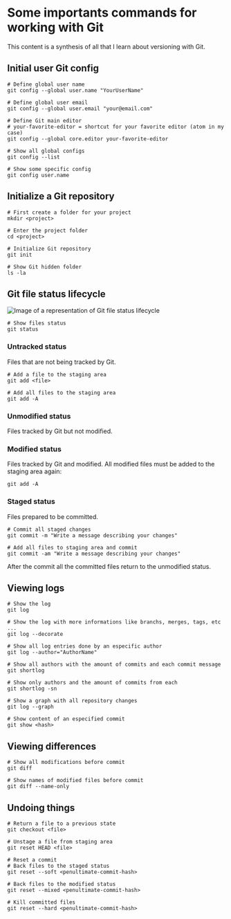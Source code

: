 # Some importants commands for working with Git

This content is a synthesis of all that I learn about versioning with Git.

## Initial user Git config

```shell
# Define global user name
git config --global user.name "YourUserName"

# Define global user email
git config --global user.email "your@email.com"

# Define Git main editor
# your-favorite-editor = shortcut for your favorite editor (atom in my case)
git config --global core.editor your-favorite-editor

# Show all global configs
git config --list

# Show some specific config
git config user.name
```

## Initialize a Git repository

```shell
# First create a folder for your project
mkdir <project>

# Enter the project folder
cd <project>

# Initialize Git repository
git init

# Show Git hidden folder
ls -la
```
## Git file status lifecycle

![Image of a representation of Git file status lifecycle](https://github.com/EricDosReis/git-commands/blob/master/git-file-status-lifecycle.jpg)

```shell
# Show files status
git status
```

### Untracked status
Files that are not being tracked by Git.

```shell
# Add a file to the staging area
git add <file>

# Add all files to the staging area
git add -A
```

### Unmodified status
Files tracked by Git but not modified.

### Modified status
Files tracked by Git and modified. All modified files must be added to the staging area again:

```shell
git add -A
```

### Staged status
Files prepared to be committed.

```shell
# Commit all staged changes
git commit -m "Write a message describing your changes"

# Add all files to staging area and commit
git commit -am "Write a message describing your changes"
```

After the commit all the committed files return to the unmodified status.

## Viewing logs

```shell
# Show the log
git log

# Show the log with more informations like branchs, merges, tags, etc ...
git log --decorate

# Show all log entries done by an especific author
git log --author="AuthorName"

# Show all authors with the amount of commits and each commit message
git shortlog

# Show only authors and the amount of commits from each
git shortlog -sn

# Show a graph with all repository changes
git log --graph

# Show content of an especified commit
git show <hash>
```

## Viewing differences

```shell
# Show all modifications before commit
git diff

# Show names of modified files before commit
git diff --name-only
```

## Undoing things

```shell
# Return a file to a previous state
git checkout <file>

# Unstage a file from staging area
git reset HEAD <file>

# Reset a commit
# Back files to the staged status
git reset --soft <penultimate-commit-hash>

# Back files to the modified status
git reset --mixed <penultimate-commit-hash>

# Kill committed files
git reset --hard <penultimate-commit-hash>
```
